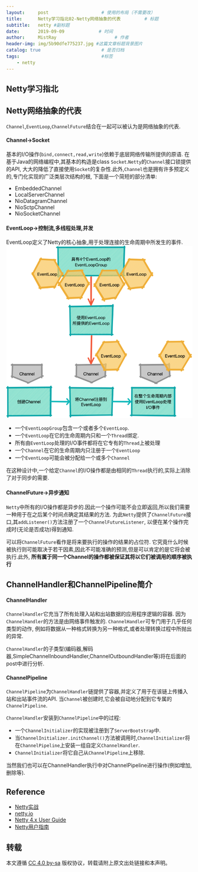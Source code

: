 ```yaml
---
layout:     post                    # 使用的布局（不需要改）
title:      Netty学习指北02-Netty网络抽象的代表         # 标题 
subtitle:   netty #副标题
date:       2019-09-09             # 时间
author:     MistRay                      # 作者
header-img: img/5b90dfe775237.jpg #这篇文章标题背景图片
catalog: true                       # 是否归档
tags:                               #标签
    - netty
---
```

## Netty学习指北

## Netty网络抽象的代表
`Channel`,`EventLoop`,`ChannelFuture`结合在一起可以被认为是网络抽象的代表.

####  Channel->Socket
基本的I/O操作(`bind,connect,read,write`)依赖于底层网络传输所提供的原语.
在基于Java的网络编程中,其基本的构造是class `Socket`.`Netty`的`Channel`接口锁提供的API,
大大的降低了直接使用`Socket`的复杂性.此外,`Channel`也是拥有许多预定义的,专门化实现的广泛类层次结构的根,
下面是一个简短的部分清单:
* EmbeddedChannel
* LocalServerChannel
* NioDatagramChannel
* NioSctpChannel
* NioSocketChannel

####  EventLoop->控制流,多线程处理,并发
EventLoop定义了Netty的核心抽象,用于处理连接的生命周期中所发生的事件.
![post_2019_09_11_01.png](/img/post_img/post_2019_09_11_01.png)

* 一个`EventLoopGroup`包含一个或者多个`EventLoop`.
* 一个`EventLoop`在它的生命周期内只和一个`Thread`绑定.
* 所有由`EventLoop`处理的I/O事件都将在它专有的`Thread`上被处理
* 一个`Channel`在它的生命周期内只注册于一个`EventLoop`
* 一个`EventLoop`可能会被分配给一个或多个`Channel`

在这种设计中,一个给定`Channel`的I/O操作都是由相同的`Thread`执行的,实际上消除了对于同步的需要.

####  ChannelFuture->异步通知
`Netty`中所有的I/O操作都是异步的.因此一个操作可能不会立即返回,所以我们需要一种用于在之后某个时间点确定其结果的方法.
为此`Netty`提供了`ChannelFuture`接口,其`addListener()`方法注册了一个`ChannelFutureListener`,
以便在某个操作完成时(无论是否成功)得到通知.

可以将`ChannelFuture`看作是将来要执行的操作的结果的占位符.
它究竟什么时候被执行则可能取决于若干因素,因此不可能准确的预测,但是可以肯定的是它将会被执行.此外,
__所有属于同一个Channel的操作都被保证其将以它们被调用的顺序被执行__

## ChannelHandler和ChannelPipeline简介
#### ChannelHandler
`ChannelHandler`它充当了所有处理入站和出站数据的应用程序逻辑的容器.
因为`ChannelHandler`的方法是由网络事件触发的.
`ChannelHandler`可专门用于几乎任何类型的动作,
例如将数据从一种格式转换为另一种格式,或者处理转换过程中所抛出的异常.

`ChannelHandler`的子类型(编码器,解码器,SimpleChannelInboundHandler,ChannelOutboundHandler等)将在后面的post中进行分析.
#### ChannelPipeline

`ChannelPipeline`为`ChannelHandler`链提供了容器,并定义了用于在该链上传播入站和出站事件流的API.
当`Channel`被创建时,它会被自动地分配到它专属的`ChannelPipeline`.

`ChannelHandler`安装到`ChannelPipeline`中的过程:
* 一个`ChannelInitializer`的实现被注册到了`ServerBootstrap`中.
* 当`ChannelInitializer.initChannel()`方法被调用时,`ChannelInitializer`将在`ChannelPipeline`上安装一组自定义`ChannelHandler`.
* `ChannelInitializer`将它自己从`ChannelPipeline`上移除.

当然我们也可以在ChannelHandler执行中对ChannelPipeline进行操作(例如增加,删除等).


## Reference
* [Netty实战](https://book.douban.com/subject/27038538/)
* [netty.io](https://netty.io/)
* [Netty 4.x User Guide](https://zhuanlan.zhihu.com/p/24955867)
* [Netty用户指南](https://github.com/waylau/netty-4-user-guide)
## 转载
本文遵循 [CC 4.0 by-sa](https://creativecommons.org/licenses/by-sa/4.0/) 版权协议，转载请附上原文出处链接和本声明。
